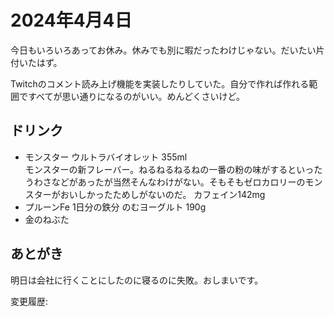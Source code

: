 # 2024年4月4日

今日もいろいろあってお休み。休みでも別に暇だったわけじゃない。だいたい片付いたはず。

Twitchのコメント読み上げ機能を実装したりしていた。自分で作れば作れる範囲ですべてが思い通りになるのがいい。めんどくさいけど。

## ドリンク

- モンスター ウルトラバイオレット 355ml  
モンスターの新フレーバー。ねるねるねるねの一番の粉の味がするといったうわさなどがあったが当然そんなわけがない。そもそもゼロカロリーのモンスターがおいしかったためしがないのだ。
カフェイン142mg
- プルーンFe 1日分の鉄分 のむヨーグルト 190g
- 金のねぶた

## あとがき

明日は会社に行くことにしたのに寝るのに失敗。おしまいです。

変更履歴:  
